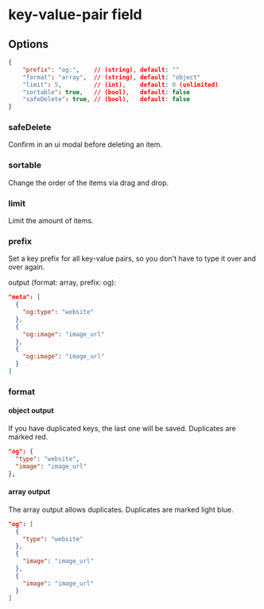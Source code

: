 # key-value-pair field

## Options

```json
{
    "prefix": "og:",    // (string), default: ""
    "format": "array",  // (string), default: "object"
    "limit": 5,         // (int),    default: 0 (unlimited)
    "sortable": true,   // (bool),   default: false
    "safeDelete": true, // (bool),   default: false
}
```

### safeDelete

Confirm in an ui modal before deleting an item.

### sortable

Change the order of the items via drag and drop.

### limit

Limit the amount of items.

### prefix

Set a key prefix for all key-value pairs, so you don't have to type it over and over again.

output (format: array, prefix: og):

```json
"meta": [
  {
    "og:type": "website"
  },
  {
    "og:image": "image_url"
  },
  {
    "og:image": "image_url"
  }
]
```

### format

#### object output

If you have duplicated keys, the last one will be saved. Duplicates are marked red.

```json
"og": {
  "type": "website",
  "image": "image_url"
},
```

#### array output

The array output allows duplicates. Duplicates are marked light blue.

```json
"og": [
  {
    "type": "website"
  },
  {
    "image": "image_url"
  },
  {
    "image": "image_url"
  }
]
```